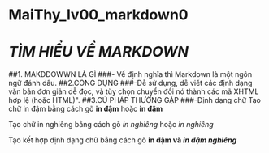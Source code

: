 # MaiThy_lv00_markdown0
# *TÌM HIỂU VỀ MARKDOWN*
##1. MAKDDOWWN LÀ GÌ
###- Về định nghĩa thì Markdown là một ngôn ngữ đánh dấu.
##2.CÔNG DỤNG
###-Dễ sử dụng, dễ viết các định dạng văn bản đơn giản dễ đọc, và tùy chọn chuyển đổi nó thành các mã XHTML hợp lệ (hoặc HTML)".
##3.CÚ PHÁP THƯỜNG GẶP
###-Định dạng chữ
Tạo chữ in đậm bằng cách gõ **in đậm** hoặc __in đậm__

Tạo chữ in nghiêng bằng cách gõ *in nghiêng* hoặc _in nghiêng_

Tạo kết hợp định dạng chữ bằng cách gõ **in đậm và _in đậm nghiêng_**


